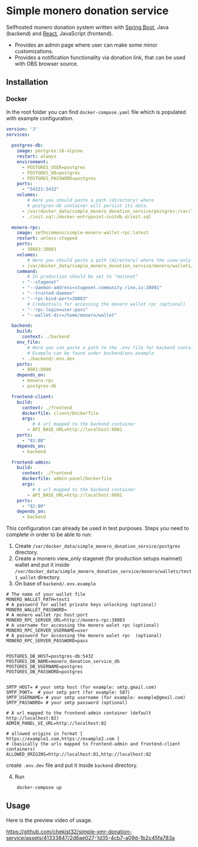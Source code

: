 # Simple monero donation service 

Selfhosted monero donation system written with [Spring Boot](https://spring.io/projects/spring-boot), Java (backend) and [React](https://react.dev/), JavaScript (frontend).

- Provides an admin page where user can make some minor customizations.
- Provides a notification functionality via donation link, that can be used with OBS browser source.


## Installation


### Docker

In the root folder you can find ```docker-compose.yaml``` file which is populated with example configuration.
```yml
version: '3'
services:
  
  postgres-db:
    image: postgres:16-alpine
    restart: always
    environment:
      - POSTGRES_USER=postgres
      - POSTGRES_DB=postgres
      - POSTGRES_PASSWORD=postgres
    ports:
      - "54321:5432"
    volumes:
        # Here you should paste a path (directory) where 
        # postgres-db container will persist its data.
      - /var/docker_data/simple_monero_donation_service/postgres:/var/lib/postgresql/data
      - ./init.sql:/docker-entrypoint-initdb.d/init.sql

  monero-rpc:
    image: sethsimmons/simple-monero-wallet-rpc:latest
    restart: unless-stopped
    ports:
      - 38083:38083
    volumes:
        # Here you should paste a path (directory) where the view-only monero wallet is located.
      - /var/docker_data/simple_monero_donation_service/monero/wallets/test1_wallet:/home/monero/wallet
    command: 
        # In production should be set to "mainnet"
      - "--stagenet" 
      - "--daemon-address=stagenet.community.rino.io:38081"
      - "--trusted-daemon" 
      - "--rpc-bind-port=38083" 
        # Credentials for accessing the monero wallet rpc (optional) 
      - "--rpc-login=user:pass" 
      - "--wallet-dir=/home/monero/wallet"

  backend:
    build:
      context: ./backend
    env_file:
        # Here you can paste a path to the .env file for backend container.
        # Example can be found under backend/env.example
      - ./backend/.env.dev
    ports:
      - 8081:8080
    depends_on:
      - monero-rpc
      - postgres-db

  frontend-client:
    build:
      context: ./frontend
      dockerfile: client/Dockerfile
      args:
          # A url mapped to the backend container
        - API_BASE_URL=http://localhost:8081
    ports:
      - "81:80"
    depends_on:
      - backend

  frontend-admin:
    build:
      context: ./frontend
      dockerfile: admin-panel/Dockerfile
      args:
          # A url mapped to the backend container
        - API_BASE_URL=http://localhost:8081
    ports:
      - "82:80"
    depends_on:
      - backend
```
This configuration can already be used in test purposes. Steps you need to complete in order to be able to run:
1. Create ```/var/docker_data/simple_monero_donation_service/postgres``` directory.
2. Create a monero view_only stagenet (for production setups mainnet) wallet and put it inside ```/var/docker_data/simple_monero_donation_service/monero/wallets/test1_wallet``` directory.
3. On base of ```backend/.env.example``` 
``` shell
# The name of your wallet file
MONERO_WALLET_PATH=test1 
# A password for wallet private keys unlocking (optional)
MONERO_WALLET_PASSWORD=  
# A monero wallet rpc host:port 
MONERO_RPC_SERVER_URL=http://monero-rpc:38083
# A username for accessing the monero walet rpc (optional) 
MONERO_RPC_SERVER_USERNAME=user 
# A password for accessing the monero walet rpc  (optional)  
MONERO_RPC_SERVER_PASSWORD=pass


POSTGRES_DB_HOST=postgres-db:5432
POSTGRES_DB_NAME=monero_donation_service_db
POSTGRES_DB_USERNAME=postgres
POSTGRES_DB_PASSWORD=postgres


SMTP_HOST= # your smtp host (for example: smtp.gmail.com)
SMTP_PORT=  # your smtp port (for example: 587)
SMTP_USERNAME= # your smtp username (for example: example@gmail.com)
SMTP_PASSWORD= # your smtp password (optional)

# A url mapped to the frontend-admin container (default http://localhost:82)
ADMIN_PANEL_UI_URL=http://localhost:82  

# allowed origins in format [ https://example1.com,https://example2.com ]
# (basically the urls mapped to frontend-admin and frontend-client containers)
ALLOWED_ORIGINS=http://localhost:81,http://localhost:82  
```
create ```.env.dev``` file and put it inside ```backend``` directory.

4. Run 
```bash 
    docker-compose up
``` 

## Usage 
Here is the preview video of usage. 

https://github.com/chekist32/simple-xmr-donation-service/assets/41333847/2d6ae027-1d35-4cb7-a09d-1b2c45fa783a




